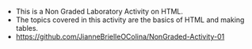 - This is a Non Graded Laboratory Activity on HTML.
- The topics covered in this activity are the basics of HTML and making tables.
- https://github.com/JianneBrielleOColina/NonGraded-Activity-01
